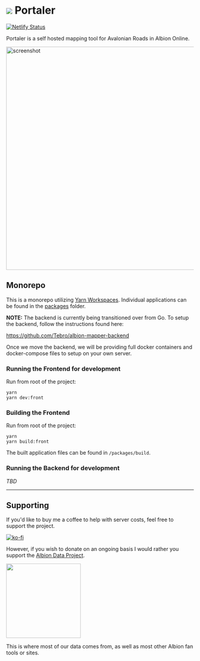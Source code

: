 # <img src="/assets/logo/logo-32x32.png" /> Portaler

[![Netlify Status](https://api.netlify.com/api/v1/badges/76c8bf82-cf50-4310-8121-8196249f49bc/deploy-status)](https://app.netlify.com/sites/portaler/deploys)

Portaler is a self hosted mapping tool for Avalonian Roads in Albion Online.

<img src="https://i.imgur.com/bSn5AC8.png" width="600px" alt="screenshot" />

## Monorepo

This is a monorepo utilizing [Yarn Workspaces](https://classic.yarnpkg.com/en/docs/workspaces/). Individual applications can be found in the [packages](/packages) folder.

**NOTE:**
The backend is currently being transitioned over from Go. To setup the backend, follow the instructions found here:

https://github.com/Tebro/albion-mapper-backend

Once we move the backend, we will be providing full docker containers and docker-compose files to setup on your own server.

### Running the Frontend for development

Run from root of the project:

```
yarn
yarn dev:front
```

### Building the Frontend

Run from root of the project:

```
yarn
yarn build:front
```

The built application files can be found in `/packages/build`.

### Running the Backend for development

_TBD_

---

## Supporting

If you'd like to buy me a coffee to help with server costs, feel free to support the project.

[![ko-fi](https://www.ko-fi.com/img/githubbutton_sm.svg)](https://ko-fi.com/Q5Q42OP4V)

However, if you wish to donate on an ongoing basis I would rather you support the [Albion Data Project](https://www.albion-online-data.com/).

[<img width="200px" height="auto" src="https://i.imgur.com/ly3lalz.png" />](https://www.patreon.com/bePatron?u=10422119)

This is where most of our data comes from, as well as most other Albion fan tools or sites.
